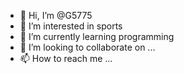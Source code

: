 - 👋 Hi, I’m @G5775
- 👀 I’m interested in sports
- 🌱 I’m currently learning programming
- 💞️ I’m looking to collaborate on ...
- 📫 How to reach me ...

<!---
G5775/G5775 is a ✨ special ✨ repository because its `README.md` (this file) appears on your GitHub profile.
You can click the Preview link to take a look at your changes.
--->
